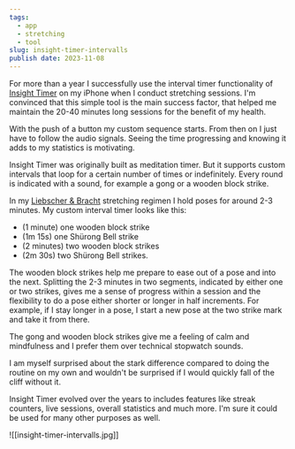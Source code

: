 ```yaml
---
tags:
  - app
  - stretching
  - tool
slug: insight-timer-intervalls
publish date: 2023-11-08
---
```

For more than a year I successfully use the interval timer functionality of [Insight Timer](https://insighttimer.com) on my iPhone when I conduct stretching sessions. I'm convinced that this simple tool is the main success factor, that helped me maintain the 20-40 minutes long sessions for the benefit of my health.

With the push of a button my custom sequence starts. From then on I just have to follow the audio signals. Seeing the time progressing and knowing it adds to my statistics is motivating.

Insight Timer was originally built as meditation timer. But it supports custom intervals that loop for a certain number of times or indefinitely. Every round is indicated with a sound, for example a gong or a wooden block strike.

In my [Liebscher & Bracht](https://www.liebscher-bracht.com) stretching regimen I hold poses for around 2-3 minutes. My custom interval timer looks like this:

- (1 minute) one wooden block strike
- (1m 15s) one Shürong Bell strike
- (2 minutes) two wooden block strikes
- (2m 30s) two Shürong Bell strikes.

The wooden block strikes help me prepare to ease out of a pose and into the next. Splitting the 2-3 minutes in two segments, indicated by either one or two strikes, gives me a sense of progress within a session and the flexibility to do a pose either shorter or longer in half increments. For example, if I stay longer in a pose, I start a new pose at the two strike mark and take it from there.

The gong and wooden block strikes give me a feeling of calm and mindfulness and I prefer them over technical stopwatch sounds.

I am myself surprised about the stark difference compared to doing the routine on my own and wouldn't be surprised if I would quickly fall of the cliff without it.

Insight Timer evolved over the years to includes features like streak counters, live sessions, overall statistics and much more. I'm sure it could be used for many other purposes as well.

![[insight-timer-intervalls.jpg]]